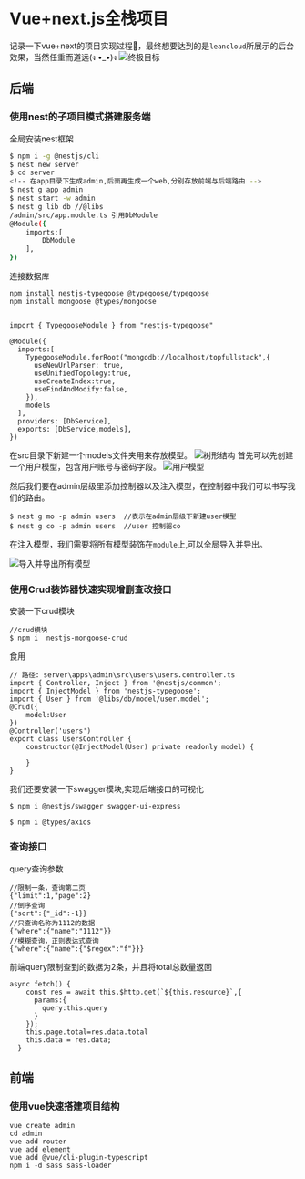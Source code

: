 # Vue+next.js全栈项目
记录一下vue+next的项目实现过程🦆，最终想要达到的是`leancloud`所展示的后台效果，当然任重而道远(ง •_•)ง
![终极目标](https://eric-he.oss-cn-beijing.aliyuncs.com/2019/11/20/%E5%BE%AE%E4%BF%A1%E6%88%AA%E5%9B%BE_20191124025717.png)
## 后端
### 使用nest的子项目模式搭建服务端

全局安装nest框架
```bash
$ npm i -g @nestjs/cli
$ nest new server
$ cd server 
<!-- 在app目录下生成admin,后面再生成一个web,分别存放前端与后端路由 -->
$ nest g app admin
$ nest start -w admin
$ nest g lib db //@libs
/admin/src/app.module.ts 引用DbModule
@Module({
    imports:[
        DbModule
    ],
})
```
连接数据库
```
npm install nestjs-typegoose @typegoose/typegoose
npm install mongoose @types/mongoose
```

```

import { TypegooseModule } from "nestjs-typegoose"

@Module({
  imports:[
    TypegooseModule.forRoot("mongodb://localhost/topfullstack",{
      useNewUrlParser: true,
      useUnifiedTopology:true,
      useCreateIndex:true,
      useFindAndModify:false,
    }),
    models
  ],
  providers: [DbService],
  exports: [DbService,models],
})
```
在src目录下新建一个models文件夹用来存放模型。
![树形结构](https://eric-he.oss-cn-beijing.aliyuncs.com/2019/11/20/%E5%BE%AE%E4%BF%A1%E6%88%AA%E5%9B%BE_20191121155059.png)
首先可以先创建一个用户模型，包含用户账号与密码字段。
![用户模型](https://eric-he.oss-cn-beijing.aliyuncs.com/2019/11/20/%E5%BE%AE%E4%BF%A1%E6%88%AA%E5%9B%BE_20191121160048.png)

然后我们要在admin层级里添加控制器以及注入模型，在控制器中我们可以书写我们的路由。
```
$ nest g mo -p admin users  //表示在admin层级下新建user模型
$ nest g co -p admin users  //user 控制器co
```

在注入模型，我们需要将所有模型装饰在`module`上,可以全局导入并导出。

![导入并导出所有模型](https://eric-he.oss-cn-beijing.aliyuncs.com/2019/11/20/%E5%BE%AE%E4%BF%A1%E6%88%AA%E5%9B%BE_20191124023408.png)

### 使用Crud装饰器快速实现增删查改接口
安装一下crud模块
```
//crud模块
$ npm i  nestjs-mongoose-crud
```
食用
```js{10}
// 路径: server\apps\admin\src\users\users.controller.ts
import { Controller, Inject } from '@nestjs/common';
import { InjectModel } from 'nestjs-typegoose';
import { User } from '@libs/db/model/user.model';
@Crud({
    model:User
})
@Controller('users')
export class UsersController {
    constructor(@InjectModel(User) private readonly model) {

    }
}

```
我们还要安装一下swagger模块,实现后端接口的可视化
```
$ npm i @nestjs/swagger swagger-ui-express
```

```
$ npm i @types/axios
```
### 查询接口
query查询参数
```
//限制一条，查询第二页
{"limit":1,"page":2}
//倒序查询  
{"sort":{"_id":-1}}
//只查询名称为1112的数据  
{"where":{"name":"1112"}}
//模糊查询，正则表达式查询  
{"where":{"name":{"$regex":"f"}}}
```
前端query限制查到的数据为2条，并且将total总数量返回
```  
async fetch() {
    const res = await this.$http.get(`${this.resource}`,{
      params:{
        query:this.query
      }
    });
    this.page.total=res.data.total
    this.data = res.data;
  }
  ```
  ## 前端
  ### 使用vue快速搭建项目结构
  ```
  vue create admin
  cd admin 
  vue add router
  vue add element
  vue add @vue/cli-plugin-typescript
  npm i -d sass sass-loader
  ```
